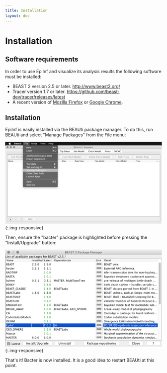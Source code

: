 ```yaml
---
title: Installation
layout: doc
---
```


Installation
============

Software requirements
---------------------

In order to use EpiInf and visualize its analysis results the following
software must be installed:

-   BEAST 2 version 2.5 or later. <http://www.beast2.org/>
-   Tracer version 1.7 or later. <https://github.com/beast-dev/tracer/releases/latest>
-   A recent version of [Mozilla Firefox](http://www.mozilla.org/firefox)
    or [Google Chrome](http://www.google.com/chrome).

Installation
------------

EpiInf is easily installed via the BEAUti package manager. To do this,
run BEAUti and select "Manage Packages" from the File menu:

![image](images/beauti.png){:.img-responsive}

Then, ensure the "bacter" package is highlighted before pressing the
"Install/Upgrade" button:

![image](images/package_manager.png){:.img-responsive}

That's it! Bacter is now installed. It is a good idea to restart BEAUti
at this point.
